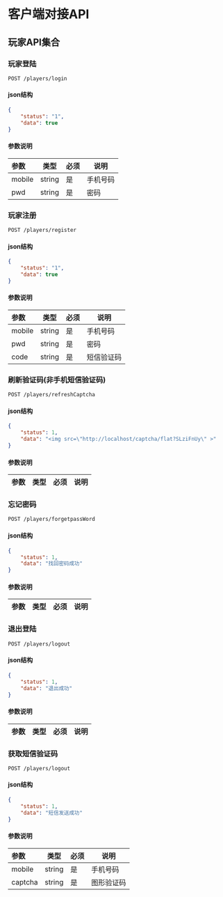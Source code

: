 
# 客户端对接API

##  玩家API集合

### 玩家登陆

`POST /players/login`

####  json结构
```json
{
    "status": "1",
    "data": true
}
```
#### 参数说明
   |参数|类型|必须|说明|
   |:---|---|---|---|
   | mobile| string|是|手机号码 |
   | pwd| string | 是| 密码 |

### 玩家注册

`POST /players/register`

####  json结构
```json
{
    "status": "1",
    "data": true
}
```
#### 参数说明
   |参数|类型|必须|说明|
   |:---|---|---|---|
   | mobile| string|是|手机号码 |
   | pwd| string | 是| 密码 |
   | code| string | 是| 短信验证码 |

### 刷新验证码(非手机短信验证码)

`POST /players/refreshCaptcha`

####  json结构
```json
{
    "status": 1,
    "data": "<img src=\"http://localhost/captcha/flat?SLziFnUy\" >"
}
```
#### 参数说明
   |参数|类型|必须|说明|
   |:---|---|---|---|

### 忘记密码

`POST /players/forgetpassWord`

####  json结构
```json
{
    "status": 1,
    "data": "找回密码成功"
}
```
#### 参数说明
   |参数|类型|必须|说明|
   |:---|---|---|---|


### 退出登陆

`POST /players/logout`

####  json结构
```json
{
    "status": 1,
    "data": "退出成功"
}
```
#### 参数说明
   |参数|类型|必须|说明|
   |:---|---|---|---|


### 获取短信验证码

`POST /players/logout`

####  json结构
```json
{
    "status": 1,
    "data": "短信发送成功"
}
```
#### 参数说明
   |参数|类型|必须|说明|
   |:---|---|---|---|
   | mobile| string|是|手机号码 |
   | captcha| string | 是| 图形验证码 |





